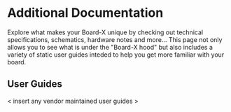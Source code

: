 # Additional Documentation

Explore what makes your Board-X unique by checking out technical specifications, schematics, hardware notes and more... This page not only allows you to see what is under the "Board-X hood" but also includes a variety of static user guides inteded to help you get more familiar with your board.

## User Guides

< insert any vendor maintained user guides >
